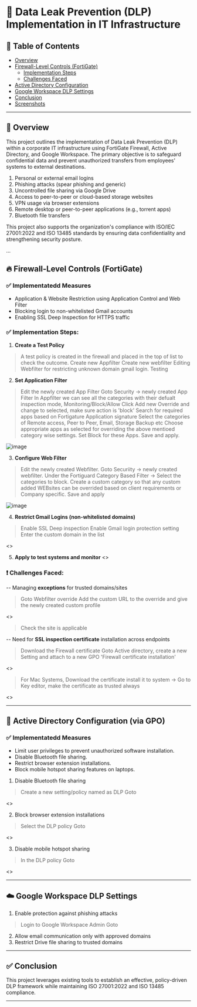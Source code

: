 # 🔐 Data Leak Prevention (DLP) Implementation in IT Infrastructure

## 📌 Table of Contents
- [Overview](#overview)
- [Firewall-Level Controls (FortiGate)](#firewall-level-controls-fortigate)
  - [Implementation Steps](#implementation-steps)
  - [Challenges Faced](#challenges-faced)
- [Active Directory Configuration](#active-directory-configuration)
- [Google Workspace DLP Settings](#google-workspace-dlp-settings)
- [Conclusion](#conclusion)
- [Screenshots](#screenshots)

---

## 📘 Overview

This project outlines the implementation of Data Leak Prevention (DLP) within a corporate IT infrastructure using FortiGate Firewall, Active Directory, and Google Workspace. The primary objective is to safeguard confidential data and prevent unauthorized transfers from employees' systems to external destinations.

1. Personal or external email logins
2. Phishing attacks (spear phishing and generic)
3. Uncontrolled file sharing via Google Drive
4. Access to peer-to-peer or cloud-based storage websites
5. VPN usage via browser extensions
6. Remote desktop or peer-to-peer applications (e.g., torrent apps)
7. Bluetooth file transfers

This project also supports the organization's compliance with ISO/IEC 27001:2022 and ISO 13485 standards by ensuring data confidentiality and strengthening security posture.

...

## 🔥 Firewall-Level Controls (FortiGate)

### ✅ Implementatedd Measures
- Application & Website Restriction using Application Control and Web Filter
- Blocking login to non-whitelisted Gmail accounts
- Enabling SSL Deep Inspection for HTTPS traffic

### ✅ Implementation Steps:
1. **Create a Test Policy**
> A test policy is created in the firewall and placed in the top of list to check the outcome.
> Create new Appfilter
> Create new webfilter
> Editing Webfilter for restricting unknown domain gmail login.
> Testing


2. **Set Application Filter**
> Edit the newly created App Filter
> Goto Security -> newly created App Filter
> In Appfilter we can see all the categories with their defualt inspection mode, Monitoring/Block/Allow 
> Click Add new Override and change to selected, make sure action is 'block'
> Search for required apps based on Fortigature Application signature
> Select the categories of Remote access, Peer to Peer, Email, Storage Backup etc
> Choose appropriate apps as selected for overriding the above mentioed category wise settings.
> Set Block for these Apps.
> Save and apply.

![image](https://github.com/user-attachments/assets/78f7c071-c865-4805-aa2b-925c46aa4b1a)


3. **Configure Web Filter**
> Edit the newly created Webfilter.
> Goto Securiity -> newly created webfilter.
> Under the Fortiguard Category Based Filter -> Select the categories to block.
> Create a custom category so that any custom added WEBsites can be overrided based on client requirements or Company specific.
> Save and apply

![image](https://github.com/user-attachments/assets/eb4f6539-8faa-4c9e-9867-23242e8e9aba)


4. **Restrict Gmail Logins (non-whitelisted domains)**
> Enable SSL Deep inspection
> Enable Gmail login protection setting
> Enter the custom domain in the list

<<Screenshot here>>

5. **Apply to test systems and monitor**
<<Screenshot here>>

### ❗ Challenges Faced:
-- Managing **exceptions** for trusted domains/sites

> Goto Webfilter override
> Add the custom URL to the override and give the newly created custom profile

<<Screenshot here>>

> Check the site is applicable

-- Need for **SSL inspection certificate** installation across endpoints

> Download the Firewall certificate
> Goto Active directory, create a new Setting and attach to a new GPO 'Firewall certificate installation'

<<Screenshot here>>

> For Mac Systems, Download the certificate install it to system -> Go to Key editor, make the certificate as trusted always

<<Screenshot here>>

---

## 🧩 Active Directory Configuration (via GPO)

### ✅ Implementatedd Measures
- Limit user privileges to prevent unauthorized software installation.
- Disable Bluetooth file sharing.
- Restrict browser extension installations.
- Block mobile hotspot sharing features on laptops.

1. Disable Bluetooth file sharing

> Create a new setting/policy named as DLP
> Goto 

<<Screenshot here>>

2. Block browser extension installations

> Select the DLP policy
> Goto

<<Screenshot here>>

3. Disable mobile hotspot sharing
> In the DLP policy
> Goto

<<Screenshot here>>

---

## ☁️ Google Workspace DLP Settings

1. Enable protection against phishing attacks

> Login to Google Workspace Admin
> Goto



2. Allow email communication only with approved domains
3. Restrict Drive file sharing to trusted domains

---

## ✅ Conclusion

This project leverages existing tools to establish an effective, policy-driven DLP framework while maintaining ISO 27001:2022 and ISO 13485 compliance.

---
